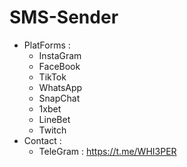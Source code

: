 # SMS-Sender
- PlatForms :
  - InstaGram
  - FaceBook
  - TikTok
  - WhatsApp
  - SnapChat
  - 1xbet
  - LineBet
  - Twitch
- Contact :
  - TeleGram : https://t.me/WHI3PER
